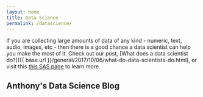 ```yaml
---
layout: home
title: Data Science
permalink: /datascience/
---
```

<!-- &#128679; &nbsp; Page under construction. -->

If you are collecting large amounts of data of any kind - numeric,
text, audio, images, etc - then there is a good chance a data scientist
can help you make the most of it. Check out our post, [What does a
data scientist do?]({{ base.url
}}/general/2017/10/06/what-do-data-scientists-do.html), or visit this
[this SAS
page](https://www.sas.com/en_nz/insights/analytics/what-is-a-data-scientist.html) to learn more.

## Anthony's Data Science Blog
